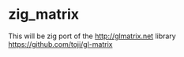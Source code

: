 # zig_matrix
This will be zig port of the http://glmatrix.net library
https://github.com/toji/gl-matrix
